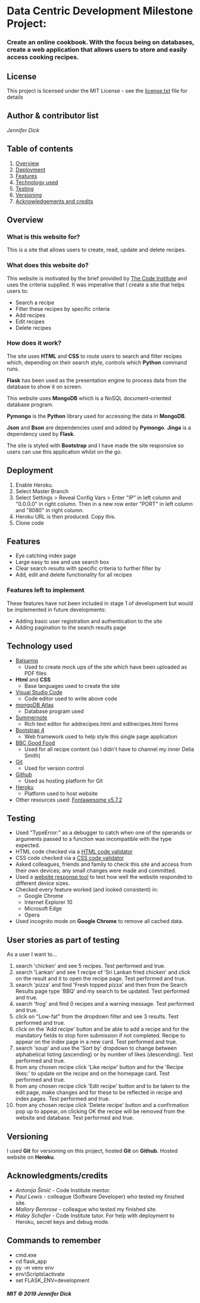 # Data Centric Development Milestone Project:
### Create an online cookbook. With the focus being on databases, create a web application that allows users to store and easily access cooking recipes.

## License
This project is licensed under the MIT License - see the [license.txt](license.txt) file for details

## Author & contributor list
*Jennifer Dick*

## Table of contents
1. [Overview](#overview)
2. [Deployment](#deploy)
3. [Features](#features)
4. [Technology used](#tech)
5. [Testing](#testing)
6. [Versioning](#version)
7. [Acknowledgements and credits](#credits)

<a name="overview"></a>
## Overview

### What is this website for?
This is a site that allows users to create, read, update and delete recipes.

### What does this website do?
This website is motivated by the brief provided by [The Code Institute](https://codeinstitute.net/) and uses the criteria supplied. It was imperative that I create a site that helps users to:
* Search a recipe
* Filter these recipes by specific criteria
* Add recipes
* Edit recipes
* Delete recipes

### How does it work?
The site uses **HTML** and **CSS** to route users to search and filter recipes which, depending on their search style, controls which **Python** command runs.

**Flask** has been used as the presentation engine to process data from the database to show it on screen. 

This website uses **MongoDB** which is a NoSQL document-oriented database program.

**Pymongo** is the **Python** library used for accessing the data in **MongoDB**.

**Json** and **Bson** are dependencies used and added by **Pymongo**. **Jinga** is a dependency used by **Flask**.

The site is styled with **Bootstrap** and I have made the site responsive so users can use this application whilst on the go.

<a name="deploy"></a>
## Deployment

1. Enable Heroku.
2. Select Master Branch
3. Select Settings > Reveal Config Vars > Enter "IP" in left column and "0.0.0.0" in right column. Then in a new row enter "PORT" in left column and "8080" in right column.
4. Heroku URL is then produced. Copy this.
5. Clone code 

<a name="features"></a>
## Features

* Eye catching index page
* Large easy to see and use search box
* Clear search results with specific criteria to further filter by
* Add, edit and delete functionality for all recipes


### Features left to implement
These features have not been included in stage 1 of development but would be implemented in future developments:
* Adding basic user registration and authentication to the site
* Adding pagination to the search results page 

<a name="tech"></a>
## Technology used

* [Balsamiq](https://balsamiq.com/)
    * Used to create mock ups of the site which have been uploaded as PDF files
* **Html** and **CSS**
    * Base languages used to create the site
* [Visual Studio Code](https://visualstudio.microsoft.com/)
    * Code editor used to write above code
* [mongoDB Atlas](https://www.mongodb.com/cloud/atlas)
    * Database program used
* [Summernote](https://summernote.org/)
    * Rich text editor for addrecipes.html and editrecipes.html forms
* [Bootstrap 4](https://getbootstrap.com/docs/4.0/getting-started/introduction/)
    * Web framework used to help style this single page application
* [BBC Good Food](https://www.bbcgoodfood.com/)
    * Used for all recipe content (so I didn't have to channel my inner Delia Smith)
* [Git](https://git-scm.com/)
    * Used for version control
* [Github](https://github.com/)
    * Used as hosting platform for Git
* [Heroku](https://www.heroku.com/)
    * Platform used to host website
* Other resources used: [Fontawesome v5.7.2](https://fontawesome.com/)

<a name="testing"></a>
## Testing

* Used "TypeError:" as a debugger to catch when one of the operands or arguments passed to a function was incompatible with the type expected.
* HTML code checked via a [HTML code validator](https://validator.w3.org/)
* CSS code checked via a [CSS code validator](https://jigsaw.w3.org/css-validator/)
* Asked colleagues, friends and family to check this site and access from their own devices; any small changes were made and committed.
* Used a [website response tool](https://www.responsinator.com) to test how well the website responded to different device sizes.
*  Checked every feature worked (and looked consistent) in:
    * Google Chrome
    * Internet Explorer 10
    * Microsoft Edge
    * Opera
*  Used incognito mode on **Google Chrome** to remove all cached data.

## User stories as part of testing
As a user I want to...
1. search 'chicken' and see 5 recipes. Test performed and true.
2. search 'Lankan' and see 1 recipe of 'Sri Lankan fried chicken' and click on the result and it to open the recipe page. Test performed and true.
3. search 'pizza' and find 'Fresh topped pizza' and then from the Search Results page type 'BBQ' and my search to be updated. Test performed and true.
4. search 'frog' and find 0 recipes and a warning message. Test performed and true.
5. click on "Low-fat" from the dropdown filter and see 3 results. Test performed and true.
6. click on the 'Add recipe' button and be able to add a recipe and for the mandatory fields to stop form submission if not completed. Recipe to appear on the index page in a new card. Test performed and true.
7. search 'soup' and use the 'Sort by' dropdown to change between alphabetical listing (ascending) or by number of likes (descending). Test performed and true.
8. from any chosen recipe click 'Like recipe' button and for the 'Recipe likes:' to update on the recipe and on the homepage card. Test performed and true.
9. from any chosen recipe click 'Edit recipe' button and to be taken to the edit page, make changes and for these to be reflected in recipe and index pages. Test performed and true.
10. from any chosen recipe click 'Delete recipe' button and a confirmation pop up to appear, on clicking OK the recipe will be removed from the website and database. Test performed and true.


<a name="version"></a>
## Versioning
I used **Git** for versioning on this project, hosted **Git** on **Github**. Hosted website on **Heroku**.

<a name="credits"></a>
## Acknowledgments/credits
* *Antonija Šimić* - Code Institute mentor.
* *Paul Lewis* - colleague (Software Developer) who tested my finished site.
* *Mallory Bemrose* - colleague who tested my finished site. 
* *Haley Schafer* - Code Institute tutor. For help with deployment to Heroku, secret keys and debug mode.

## Commands to remember
* cmd.exe
* cd flask_app
* py -m venv env
* env\Scripts\activate
* set FLASK_ENV=development

#### *MIT © 2019 Jennifer Dick*
